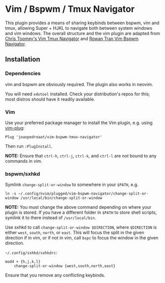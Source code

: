 # Vim / Bspwm / Tmux Navigator

This plugin provides a means of sharing keybinds between bspwm, vim and tmux, allowing Super + HJKL to navigate both between system windows and vim windows. The overall structure and the vim plugin are adapted from [Chris Toomey's Vim Tmux Navigator](https://github.com/christoomey/vim-tmux-navigator) and [Rowan Tran Vim Bspwm Navigator](https://github.com/rowantran/vim-bspwm-navigator).

## Installation

### Dependencies

vim and bspwm are obviously required. The plugin also works in neovim.

You will need `xdotool` installed. Check your distribution's repos for this; most distros should have it readily available.

### Vim

Use your preferred package manager to install the Vim plugin, e.g. using [vim-plug](https://github.com/junegunn/vim-plug):

```
Plug 'joaopedroaat/vim-bspwm-tmux-navigator'
```

Then run `:PlugInstall`.

**NOTE:** Ensure that `ctrl-h`, `ctrl-j`, `ctrl-k`, and `ctrl-l` are _not_ bound to any commands in vim.

### bspwm/sxhkd

Symlink `change-split-or-window` to somewhere in your `$PATH`, e.g.

```
ln -s ~/.config/nvim/plugged/vim-bspwm-navigator/change-split-or-window /usr/local/bin/change-split-or-window
```

**NOTE:** You must change the above command depending on where your plugin is stored. If you have a different folder in `$PATH` to store shell scripts, symlink it to there instead of `/usr/local/bin`.

Use sxhkd to call `change-split-or-window $DIRECTION`, where `$DIRECTION` is either `west`, `south`, `north`, or `east`. This will focus the split in the given direction if in vim, or if not in vim, call `bspc` to focus the window in the given direction.

`~/.config/sxhkd/sxhkdrc`:

```
mod4 + {h,j,k,l}
    change-split-or-window {west,south,north,east}
```

Ensure that you remove any conflicting keybinds.
